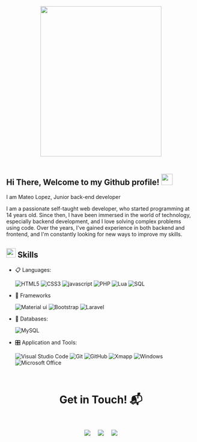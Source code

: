 <center>
 <img src="https://media1.giphy.com/media/v1.Y2lkPTc5MGI3NjExaGZvZTgxcmkwNmFwNXY3bDNoZDluZWxkemFvYTk1Mmc2aXpqZ3RpaCZlcD12MV9pbnRlcm5hbF9naWZfYnlfaWQmY3Q9Zw/KVr0JbrdBp9KX644Bk/giphy.webp" height="400rem" width ="80%">
</center>
<br />
<h2> Hi There, Welcome to my Github profile! <img src="https://github.com/abdoachhoubi/abdoachhoubi/blob/main/gifs/Hi.gif" width="30"></h2>

<p> 
I am Mateo Lopez, Junior back-end developer 

I am a passionate self-taught web developer, who started programming at 14 years old. Since then, I have been immersed in the world of technology, especially backend development, and I love solving complex problems using code. Over the years, I've gained experience in both backend and frontend, and I'm constantly looking for new ways to improve my skills.
</p>

## <img src="https://media2.giphy.com/media/QssGEmpkyEOhBCb7e1/giphy.gif?cid=ecf05e47a0n3gi1bfqntqmob8g9aid1oyj2wr3ds3mg700bl&rid=giphy.gif" width ="25"><b> Skills</b>

<p align="center">


- 📋 Languages: 
    
    ![HTML5](https://img.shields.io/badge/html5-%23E34F26.svg?style=for-the-badge&logo=html5&logoColor=white)
    ![CSS3](https://img.shields.io/badge/css3-%231572B6.svg?style=for-the-badge&logo=css3&logoColor=white)
    ![javascript](https://img.shields.io/badge/javascript%20-%23323330.svg?&style=for-the-badge&logo=javascript&logoColor=%23F7DF1E)
    ![PHP](https://img.shields.io/badge/php-%23777BB4.svg?style=for-the-badge&logo=php&logoColor=white)
  ![Lua](https://img.shields.io/badge/lua-%232C2D72.svg?style=for-the-badge&logo=lua&logoColor=white)
    ![SQL](https://custom-icon-badges.herokuapp.com/badge/SQL-025E8C.svg?logo=database&logoColor=white)
   
    
- 🎨 Frameworks

   ![Material ui](https://img.shields.io/badge/Material%20UI-007FFF?style=for-the-badge&logo=mui&logoColor=white)
   ![Bootstrap](https://img.shields.io/badge/bootstrap%20-%23563D7C.svg?&style=for-the-badge&logo=bootstrap&logoColor=white)
   ![Laravel](https://img.shields.io/badge/Laravel-FF2D20?style=for-the-badge&logo=laravel&logoColor=white)
    
- 💾 Databases:

    
    ![MySQL](https://img.shields.io/badge/MySQL-00000F?style=for-the-badge&logo=mysql&logoColor=white)
    
    
- 🎛️ Application and Tools:

    ![Visual Studio Code](https://img.shields.io/badge/Visual%20Studio%20Code-0078d7.svg?style=for-the-badge&logo=visual-studio-code&logoColor=white)
    ![Git](https://img.shields.io/badge/git-%23F05033.svg?style=for-the-badge&logo=git&logoColor=white)
    ![GitHub](https://img.shields.io/badge/github-%23121011.svg?style=for-the-badge&logo=github&logoColor=white)
    ![Xmapp](https://img.shields.io/badge/Xampp-F37623?style=for-the-badge&logo=xampp&logoColor=white)
    ![Windows](https://img.shields.io/badge/Windows-0078D6?style=for-the-badge&logo=windows&logoColor=white)
    ![Microsoft Office](https://img.shields.io/badge/Microsoft_Office-D83B01?style=for-the-badge&logo=microsoft-office&logoColor=white)
    
</p>

<br> 

<h1 align="center">Get in Touch! 📬</h1>
<Br>
<p align="center">
<a href="hhttps://www.linkedin.com/in/mateo-lopez-9935b0270" target="blank"><img align="center" src="https://img.shields.io/badge/Mateo Lopez-0077B5?style=for-the-badge&logo=linkedin&logoColor=white" /></a> &nbsp;&nbsp;&nbsp;  <a href="mailto:teo03lopez18@gmail.com" target="blank"><img align="center" src="https://img.shields.io/badge/teo03@gmail.com-D14836?style=for-the-badge&logo=gmail&logoColor=white" /></a>    &nbsp;&nbsp;&nbsp;       <a href="https://github.com/TeoST09/" target="blank"><img align="center" src="https://img.shields.io/badge/TeoST09-100000?style=for-the-badge&logo=github&logoColor=white" /></a>
</p>
  
<Br>
